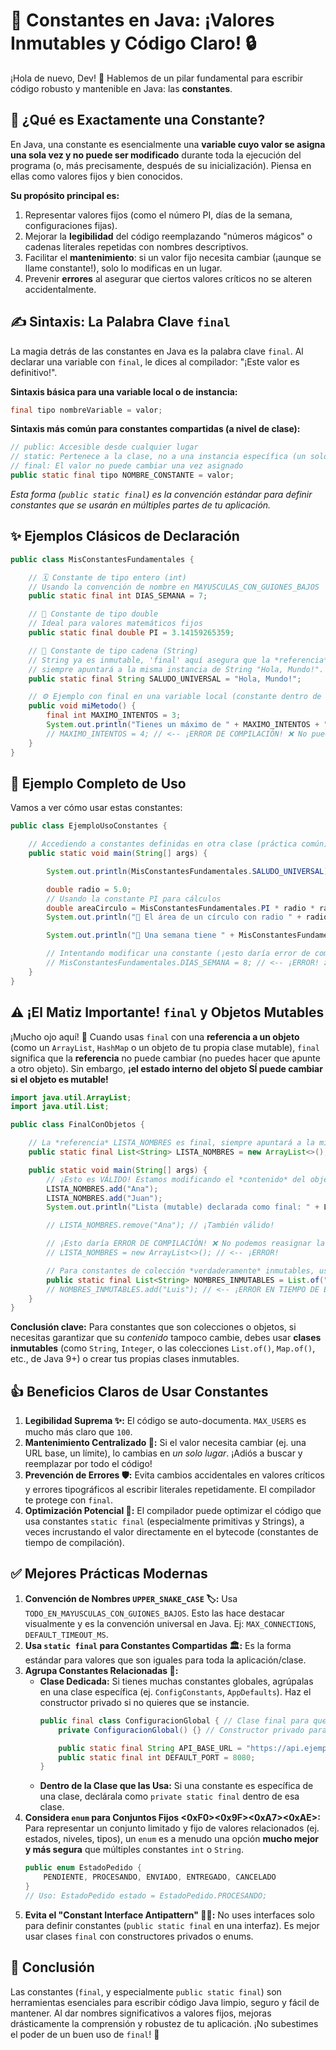 
# 💎 Constantes en Java: ¡Valores Inmutables y Código Claro! 🔒

¡Hola de nuevo, Dev! 👋 Hablemos de un pilar fundamental para escribir código robusto y mantenible en Java: las **constantes**.

## 🤔 ¿Qué es Exactamente una Constante?

En Java, una constante es esencialmente una **variable cuyo valor se asigna una sola vez y no puede ser modificado** durante toda la ejecución del programa (o, más precisamente, después de su inicialización). Piensa en ellas como valores fijos y bien conocidos.

**Su propósito principal es:**

1.  Representar valores fijos (como el número PI, días de la semana, configuraciones fijas).
2.  Mejorar la **legibilidad** del código reemplazando "números mágicos" o cadenas literales repetidas con nombres descriptivos.
3.  Facilitar el **mantenimiento**: si un valor fijo necesita cambiar (¡aunque se llame constante!), solo lo modificas en un lugar.
4.  Prevenir **errores** al asegurar que ciertos valores críticos no se alteren accidentalmente.

## ✍️ Sintaxis: La Palabra Clave `final`

La magia detrás de las constantes en Java es la palabra clave `final`. Al declarar una variable con `final`, le dices al compilador: "¡Este valor es definitivo!".

**Sintaxis básica para una variable local o de instancia:**

```java
final tipo nombreVariable = valor;
```

**Sintaxis más común para constantes compartidas (a nivel de clase):**

```java
// public: Accesible desde cualquier lugar
// static: Pertenece a la clase, no a una instancia específica (un solo valor para todos)
// final: El valor no puede cambiar una vez asignado
public static final tipo NOMBRE_CONSTANTE = valor;
```
*Esta forma (`public static final`) es la convención estándar para definir constantes que se usarán en múltiples partes de tu aplicación.*

## ✨ Ejemplos Clásicos de Declaración

```java
public class MisConstantesFundamentales {

    // 🗓️ Constante de tipo entero (int)
    // Usando la convención de nombre en MAYUSCULAS_CON_GUIONES_BAJOS
    public static final int DIAS_SEMANA = 7;

    // 🥧 Constante de tipo double
    // Ideal para valores matemáticos fijos
    public static final double PI = 3.14159265359;

    // 💬 Constante de tipo cadena (String)
    // String ya es inmutable, 'final' aquí asegura que la *referencia* 'SALUDO_UNIVERSAL'
    // siempre apuntará a la misma instancia de String "Hola, Mundo!".
    public static final String SALUDO_UNIVERSAL = "Hola, Mundo!";

    // ⚙️ Ejemplo con final en una variable local (constante dentro de un método)
    public void miMetodo() {
        final int MAXIMO_INTENTOS = 3;
        System.out.println("Tienes un máximo de " + MAXIMO_INTENTOS + " intentos.");
        // MAXIMO_INTENTOS = 4; // <-- ¡ERROR DE COMPILACIÓN! ❌ No puedes reasignar una variable final.
    }
}
```

## 🚀 Ejemplo Completo de Uso

Vamos a ver cómo usar estas constantes:

```java
public class EjemploUsoConstantes {

    // Accediendo a constantes definidas en otra clase (práctica común)
    public static void main(String[] args) {

        System.out.println(MisConstantesFundamentales.SALUDO_UNIVERSAL); // Acceso mediante Clase.CONSTANTE

        double radio = 5.0;
        // Usando la constante PI para cálculos
        double areaCirculo = MisConstantesFundamentales.PI * radio * radio;
        System.out.println("🔵 El área de un círculo con radio " + radio + " es: " + areaCirculo);

        System.out.println("📅 Una semana tiene " + MisConstantesFundamentales.DIAS_SEMANA + " días.");

        // Intentando modificar una constante (¡esto daría error de compilación!)
        // MisConstantesFundamentales.DIAS_SEMANA = 8; // <-- ¡ERROR! ❌ No se puede asignar a un campo final.
    }
}
```

## ⚠️ ¡El Matiz Importante! `final` y Objetos Mutables

¡Mucho ojo aquí! 🧐 Cuando usas `final` con una **referencia a un objeto** (como un `ArrayList`, `HashMap` o un objeto de tu propia clase mutable), `final` significa que la **referencia** no puede cambiar (no puedes hacer que apunte a otro objeto). Sin embargo, **¡el estado interno del objeto SÍ puede cambiar si el objeto es mutable!**

```java
import java.util.ArrayList;
import java.util.List;

public class FinalConObjetos {

    // La *referencia* LISTA_NOMBRES es final, siempre apuntará a la misma instancia de ArrayList.
    public static final List<String> LISTA_NOMBRES = new ArrayList<>();

    public static void main(String[] args) {
        // ¡Esto es VÁLIDO! Estamos modificando el *contenido* del objeto ArrayList.
        LISTA_NOMBRES.add("Ana");
        LISTA_NOMBRES.add("Juan");
        System.out.println("Lista (mutable) declarada como final: " + LISTA_NOMBRES); // Muestra [Ana, Juan]

        // LISTA_NOMBRES.remove("Ana"); // ¡También válido!

        // ¡Esto daría ERROR DE COMPILACIÓN! ❌ No podemos reasignar la referencia final.
        // LISTA_NOMBRES = new ArrayList<>(); // <-- ¡ERROR!

        // Para constantes de colección *verdaderamente* inmutables, usa colecciones inmutables:
        public static final List<String> NOMBRES_INMUTABLES = List.of("Carlos", "Maria"); // Desde Java 9+
        // NOMBRES_INMUTABLES.add("Luis"); // <-- ¡ERROR EN TIEMPO DE EJECUCIÓN! (UnsupportedOperationException) ✅
    }
}
```
**Conclusión clave:** Para constantes que son colecciones o objetos, si necesitas garantizar que su *contenido* tampoco cambie, debes usar **clases inmutables** (como `String`, `Integer`, o las colecciones `List.of()`, `Map.of()`, etc., de Java 9+) o crear tus propias clases inmutables.

## 👍 Beneficios Claros de Usar Constantes

1.  **Legibilidad Suprema ✨:** El código se auto-documenta. `MAX_USERS` es mucho más claro que `100`.
2.  **Mantenimiento Centralizado 🔧:** Si el valor necesita cambiar (ej. una URL base, un límite), lo cambias en *un solo lugar*. ¡Adiós a buscar y reemplazar por todo el código!
3.  **Prevención de Errores 🛡️:** Evita cambios accidentales en valores críticos y errores tipográficos al escribir literales repetidamente. El compilador te protege con `final`.
4.  **Optimización Potencial 🚀:** El compilador puede optimizar el código que usa constantes `static final` (especialmente primitivas y Strings), a veces incrustando el valor directamente en el bytecode (constantes de tiempo de compilación).

## ✅ Mejores Prácticas Modernas

1.  **Convención de Nombres `UPPER_SNAKE_CASE` 🏷️:** Usa `TODO_EN_MAYUSCULAS_CON_GUIONES_BAJOS`. Esto las hace destacar visualmente y es la convención universal en Java. Ej: `MAX_CONNECTIONS`, `DEFAULT_TIMEOUT_MS`.
2.  **Usa `static final` para Constantes Compartidas 🏛️:** Es la forma estándar para valores que son iguales para toda la aplicación/clase.
3.  **Agrupa Constantes Relacionadas 📁:**
    *   **Clase Dedicada:** Si tienes muchas constantes globales, agrúpalas en una clase específica (ej. `ConfigConstants`, `AppDefaults`). Haz el constructor privado si no quieres que se instancie.
        ```java
        public final class ConfiguracionGlobal { // Clase final para que no se herede
            private ConfiguracionGlobal() {} // Constructor privado para evitar instancias

            public static final String API_BASE_URL = "https://api.ejemplo.com/v1";
            public static final int DEFAULT_PORT = 8080;
        }
        ```
    *   **Dentro de la Clase que las Usa:** Si una constante es específica de una clase, declárala como `private static final` dentro de esa clase.
4.  **Considera `enum` para Conjuntos Fijos <0xF0><0x9F><0xA7><0xAE>:** Para representar un conjunto limitado y fijo de valores relacionados (ej. estados, niveles, tipos), un `enum` es a menudo una opción **mucho mejor y más segura** que múltiples constantes `int` o `String`.
    ```java
    public enum EstadoPedido {
        PENDIENTE, PROCESANDO, ENVIADO, ENTREGADO, CANCELADO
    }
    // Uso: EstadoPedido estado = EstadoPedido.PROCESANDO;
    ```
5.  **Evita el "Constant Interface Antipattern" 🙅‍♀️:** No uses interfaces solo para definir constantes (`public static final` en una interfaz). Es mejor usar clases `final` con constructores privados o enums.

## 🎯 Conclusión

Las constantes (`final`, y especialmente `public static final`) son herramientas esenciales para escribir código Java limpio, seguro y fácil de mantener. Al dar nombres significativos a valores fijos, mejoras drásticamente la comprensión y robustez de tu aplicación. ¡No subestimes el poder de un buen uso de `final`! 🎉